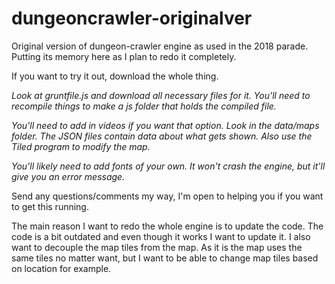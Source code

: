 # dungeoncrawler-originalver
Original version of dungeon-crawler engine as used in the 2018 parade. Putting its memory here as I plan to redo it completely.

If you want to try it out, download the whole thing.
  
*Look at gruntfile.js and download all necessary files for it.  You'll need to recompile things to make a js folder that holds the compiled file.*

*You'll need to add in videos if you want that option.  Look in the data/maps folder. The JSON files contain data about what gets shown.  Also use the Tiled program to modify the map.*

*You'll likely need to add fonts of your own.  It won't crash the engine, but it'll give you an error message.*

Send any questions/comments my way, I'm open to helping you if you want to get this running.
  
 The main reason I want to redo the whole engine is to update the code.  The code is a bit outdated and even though it works I want to update it.  I also want to decouple the map tiles from the map.  As it is the map uses the same tiles no matter want, but I want to be able to change map tiles based on location for example.
